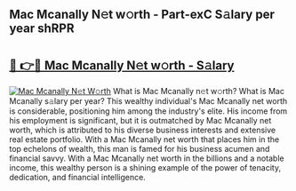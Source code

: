 ## Mac Mcanally N𝚎t w𝚘rth - Part-exC S𝚊lary per year shRPR

# <h2><a href="http://gc20dni.nevu.top/?p=Mac+Mcanally">🔗 👉🔴 Mac Mcanally N𝚎t w𝚘rth - S𝚊lary</a></h2>

[![Mac Mcanally N𝚎t W𝚘rth](https://i.imgur.com/Oavwk0R.jpeg)](http://gc20dni.nevu.top/?p=Mac+Mcanally)
What is Mac Mcanally n𝚎t w𝚘rth? What is Mac Mcanally s𝚊lary per year?
This wealthy individual's Mac Mcanally net worth is considerable, positioning him among the industry's elite. His income from his employment is significant, but it is outmatched by Mac Mcanally net worth, which is attributed to his diverse business interests and extensive real estate portfolio. With a Mac Mcanally net worth that places him in the top echelons of wealth, this man is famed for his business acumen and financial savvy. With a Mac Mcanally net worth in the billions and a notable income, this wealthy person is a shining example of the power of tenacity, dedication, and financial intelligence.
